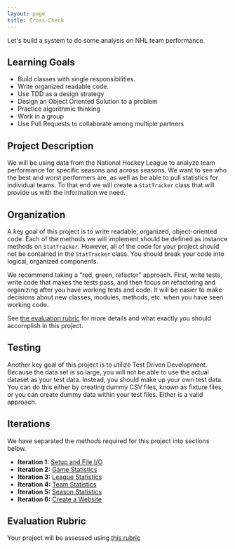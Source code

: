 ```yaml
---
layout: page
title: Cross-Check
---
```


Let's build a system to do some analysis on NHL team performance.

## Learning Goals

* Build classes with single responsibilities.
* Write organized readable code.
* Use TDD as a design strategy
* Design an Object Oriented Solution to a problem
* Practice algorithmic thinking
* Work in a group
* Use Pull Requests to collaborate among multiple partners

## Project Description

We will be using data from the National Hockey League to analyze team performance for specific seasons and across seasons. We want to see who the best and worst performers are, as well as be able to pull statistics for individual teams. To that end we will create a `StatTracker` class that will provide us with the information we need.

## Organization

A key goal of this project is to write readable, organized, object-oriented code. Each of the methods we will implement should be defined as instance methods on `StatTracker`. However, all of the code for your project should not be contained in the `StatTracker` class. You should break your code into logical, organized components.

We recommend taking a "red, green, refactor" approach. First, write tests, write code that makes the tests pass, and then focus on refactoring and organizing after you have working tests and code. It will be easier to make decisions about new classes, modules, methods, etc. when you have seen working code.

See [the evaluation rubric](../rubric) for more details and what exactly you should accomplish in this project.

## Testing

Another key goal of this project is to utilize Test Driven Development. Because the data set is so large, you will not be able to use the actual dataset as your test data. Instead, you should make up your own test data. You can do this either by creating dummy CSV files, known as fixture files, or you can create dummy data within your test files. Either is a valid approach.

## Iterations

We have separated the methods required for this project into sections below.

* **Iteration 1:** [Setup and File I/O](./iterations/file_io)
* **Iteration 2:** [Game Statistics](./iterations/game_statistics)
* **Iteration 3:** [League Statistics](./iterations/league_statistics)
* **Iteration 4:** [Team Statistics](./iterations/team_statistics)
* **Iteration 5:** [Season Statistics](./iterations/season_statistics)
* **Iteration 6:** [Create a Website](./iterations/website)

## Evaluation Rubric

Your project will be assessed using [this rubric](./rubric)
